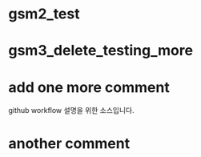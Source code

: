 # gsm2_test
# gsm3_delete_testing_more
# add one more comment
github workflow 설명을 위한 소스입니다.

# another comment

